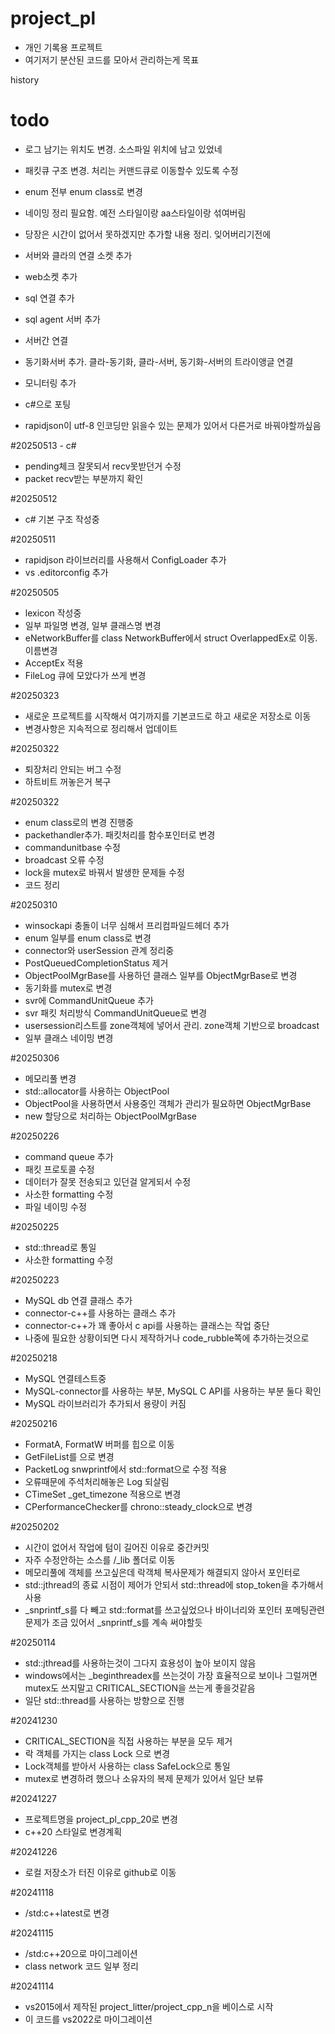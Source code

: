 # project_pl
- 개인 기록용 프로젝트
- 여기저기 분산된 코드를 모아서 관리하는게 목표


history
# todo
- 로그 남기는 위치도 변경. 소스파일 위치에 남고 있었네
- 패킷큐 구조 변경. 처리는 커맨드큐로 이동할수 있도록 수정
- enum 전부 enum class로 변경
- 네이밍 정리 필요함. 예전 스타일이랑 aa스타일이랑 섞여버림

- 당장은 시간이 없어서 못하겠지만 추가할 내용 정리. 잊어버리기전에
- 서버와 클라의 연결 소켓 추가
- web소켓 추가
- sql 연결 추가
- sql agent 서버 추가
- 서버간 연결
- 동기화서버 추가. 클라-동기화, 클라-서버, 동기화-서버의 트라이앵글 연결
- 모니터링 추가
- c#으로 포팅
- rapidjson이 utf-8 인코딩만 읽을수 있는 문제가 있어서 다른거로 바꿔야할까싶음

#20250513 - c#
- pending체크 잘못되서 recv못받던거 수정
- packet recv받는 부분까지 확인

#20250512
- c# 기본 구조 작성중

#20250511
- rapidjson 라이브러리를 사용해서 ConfigLoader 추가
- vs .editorconfig 추가

#20250505
- lexicon 작성중
- 일부 파일명 변경, 일부 클래스명 변경
- eNetworkBuffer를 class NetworkBuffer에서 struct OverlappedEx로 이동. 이름변경
- AcceptEx 적용
- FileLog 큐에 모았다가 쓰게 변경

#20250323
- 새로운 프로젝트를 시작해서 여기까지를 기본코드로 하고 새로운 저장소로 이동
- 변경사항은 지속적으로 정리해서 업데이트

#20250322
- 퇴장처리 안되는 버그 수정
- 하트비트 꺼놓은거 복구

#20250322
- enum class로의 변경 진행중
- packethandler추가. 패킷처리를 함수포인터로 변경
- commandunitbase 수정
- broadcast 오류 수정
- lock을 mutex로 바꿔서 발생한 문제들 수정
- 코드 정리

#20250310
- winsockapi 충돌이 너무 심해서 프리컴파일드헤더 추가
- enum 일부를 enum class로 변경
- connector와 userSession 관계 정리중
- PostQueuedCompletionStatus 제거
- ObjectPoolMgrBase를 사용하던 클래스 일부를 ObjectMgrBase로 변경
- 동기화를 mutex로 변경
- svr에 CommandUnitQueue 추가
- svr 패킷 처리방식 CommandUnitQueue로 변경
- usersession리스트를 zone객체에 넣어서 관리. zone객체 기반으로 broadcast
- 일부 클래스 네이밍 변경

#20250306
- 메모리풀 변경
- std::allocator를 사용하는 ObjectPool
- ObjectPool을 사용하면서 사용중인 객체가 관리가 필요하면 ObjectMgrBase
- new 할당으로 처리하는 ObjectPoolMgrBase

#20250226
- command queue 추가
- 패킷 프로토콜 수정
- 데이터가 잘못 전송되고 있던걸 알게되서 수정
- 사소한 formatting 수정
- 파일 네이밍 수정

#20250225
- std::thread로 통일
- 사소한 formatting 수정

#20250223
- MySQL db 연결 클래스 추가
- connector-c++를 사용하는 클래스 추가
- connector-c++가 꽤 좋아서 c api를 사용하는 클래스는 작업 중단
- 나중에 필요한 상황이되면 다시 제작하거나 code_rubble쪽에 추가하는것으로

#20250218
- MySQL 연결테스트중
- MySQL-connector를 사용하는 부분, MySQL C API를 사용하는 부분 둘다 확인
- MySQL 라이브러리가 추가되서 용량이 커짐

#20250216
- FormatA, FormatW 버퍼를 힙으로 이동
- GetFileList를 <filesystem> 으로 변경
- PacketLog snwprintf에서 std::format으로 수정 적용
- 오류때문에 주석처리해놓은 Log 되살림
- CTimeSet _get_timezone 적용으로 변경
- CPerformanceChecker를 chrono::steady_clock으로 변경

#20250202
- 시간이 없어서 작업에 텀이 길어진 이유로 중간커밋
- 자주 수정안하는 소스를 /_lib 폴더로 이동
- 메모리풀에 객체를 쓰고싶은데 락객체 복사문제가 해결되지 않아서 포인터로
- std::jthread의 종료 시점이 제어가 안되서 std::thread에 stop_token을 추가해서 사용
- _snprintf_s를 다 빼고 std::format를 쓰고싶었으나 바이너리와 포인터 포메팅관련 문제가 조금 있어서 _snprintf_s를 계속 써야할듯

#20250114
- std::jthread를 사용하는것이 그다지 효용성이 높아 보이지 않음
- windows에서는 _beginthreadex를 쓰는것이 가장 효율적으로 보이나 그럴꺼면 mutex도 쓰지말고 CRITICAL_SECTION을 쓰는게 좋을것같음
- 일단 std::thread를 사용하는 방향으로 진행

#20241230
- CRITICAL_SECTION을 직접 사용하는 부분을 모두 제거
- 락 객체를 가지는 class Lock 으로 변경
- Lock객체를 받아서 사용하는 class SafeLock으로 통일
- mutex로 변경하려 했으나 소유자의 복제 문제가 있어서 일단 보류

#20241227
- 프로젝트명을 project_pl_cpp_20로 변경
- c++20 스타일로 변경계획

#20241226
- 로컬 저장소가 터진 이유로 github로 이동

#20241118
- /std:c++latest로 변경

#20241115
- /std:c++20으로 마이그레이션
- class network 코드 일부 정리

#20241114
- vs2015에서 제작된 project_litter/project_cpp_n을 베이스로 시작
- 이 코드를 vs2022로 마이그레이션
